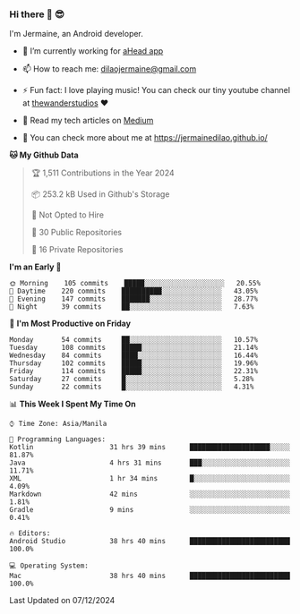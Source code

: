 ### Hi there 👋 😎
I'm Jermaine, an Android developer.

- 🔭 I’m currently working for [aHead app](https://www.ahead-app.com/)

- 📫 How to reach me: dilaojermaine@gmail.com

- ⚡ Fun fact: I love playing music! You can check our tiny youtube channel at [thewanderstudios](https://www.youtube.com/thewanderstudios) ♥️

- 📖 Read my tech articles on [Medium](https://jermainedilao.medium.com/)

- 👀 You can check more about me at https://jermainedilao.github.io/

<!--
**jermainedilao/jermainedilao** is a ✨ _special_ ✨ repository because its `README.md` (this file) appears on your GitHub profile.

Here are some ideas to get you started:

- 🔭 I’m currently working on ...
- 🌱 I’m currently learning ...
- 👯 I’m looking to collaborate on ...
- 🤔 I’m looking for help with ...
- 💬 Ask me about ...
- 📫 How to reach me: ...
- 😄 Pronouns: ...
- ⚡ Fun fact: ...
-->

<!--START_SECTION:waka-->
**🐱 My Github Data** 

> 🏆 1,511 Contributions in the Year 2024
 > 
> 📦 253.2 kB Used in Github's Storage 
 > 
> 🚫 Not Opted to Hire
 > 
> 📜 30 Public Repositories 
 > 
> 🔑 16 Private Repositories  
 > 
**I'm an Early 🐤** 

```text
🌞 Morning    105 commits    █████░░░░░░░░░░░░░░░░░░░░   20.55% 
🌆 Daytime    220 commits    ██████████░░░░░░░░░░░░░░░   43.05% 
🌃 Evening    147 commits    ███████░░░░░░░░░░░░░░░░░░   28.77% 
🌙 Night      39 commits     ██░░░░░░░░░░░░░░░░░░░░░░░   7.63%

```
📅 **I'm Most Productive on Friday** 

```text
Monday       54 commits     ██░░░░░░░░░░░░░░░░░░░░░░░   10.57% 
Tuesday      108 commits    █████░░░░░░░░░░░░░░░░░░░░   21.14% 
Wednesday    84 commits     ████░░░░░░░░░░░░░░░░░░░░░   16.44% 
Thursday     102 commits    █████░░░░░░░░░░░░░░░░░░░░   19.96% 
Friday       114 commits    █████░░░░░░░░░░░░░░░░░░░░   22.31% 
Saturday     27 commits     █░░░░░░░░░░░░░░░░░░░░░░░░   5.28% 
Sunday       22 commits     █░░░░░░░░░░░░░░░░░░░░░░░░   4.31%

```


📊 **This Week I Spent My Time On** 

```text
⌚︎ Time Zone: Asia/Manila

💬 Programming Languages: 
Kotlin                   31 hrs 39 mins      ████████████████████░░░░░   81.87% 
Java                     4 hrs 31 mins       ███░░░░░░░░░░░░░░░░░░░░░░   11.71% 
XML                      1 hr 34 mins        █░░░░░░░░░░░░░░░░░░░░░░░░   4.09% 
Markdown                 42 mins             ░░░░░░░░░░░░░░░░░░░░░░░░░   1.81% 
Gradle                   9 mins              ░░░░░░░░░░░░░░░░░░░░░░░░░   0.41%

🔥 Editors: 
Android Studio           38 hrs 40 mins      █████████████████████████   100.0%

💻 Operating System: 
Mac                      38 hrs 40 mins      █████████████████████████   100.0%

```


 Last Updated on 07/12/2024
<!--END_SECTION:waka-->
